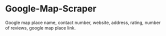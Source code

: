 # Google-Map-Scraper
Google map place name, contact number, website, address, rating, number of reviews, google map place link.
